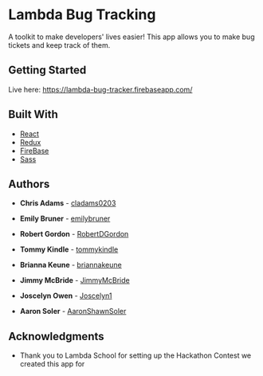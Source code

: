 # Lambda Bug Tracking

A toolkit to make developers' lives easier! This app allows you to make bug tickets and keep track of them.

## Getting Started

Live here: https://lambda-bug-tracker.firebaseapp.com/

## Built With

* [React](https://reactjs.org/) 
* [Redux](https://redux.js.org/) 
* [FireBase](https://firebase.google.com/)
* [Sass](https://sass-lang.com/)

## Authors

* **Chris Adams** - [cladams0203](https://github.com/cladams0203)

* **Emily Bruner** - [emilybruner](https://github.com/emilybruner)

* **Robert Gordon** - [RobertDGordon](https://github.com/RobertDGordon)

* **Tommy Kindle** - [tommykindle](https://github.com/tommykindle)

* **Brianna Keune** - [briannakeune](https://github.com/briannakeune)

* **Jimmy McBride** - [JimmyMcBride](https://github.com/JimmyMcBride)

* **Joscelyn Owen** - [Joscelyn1](https://github.com/Joscelyn1)

* **Aaron Soler** - [AaronShawnSoler](https://github.com/AaronShawnSoler)



## Acknowledgments

* Thank you to Lambda School for setting up the Hackathon Contest we created this app for
